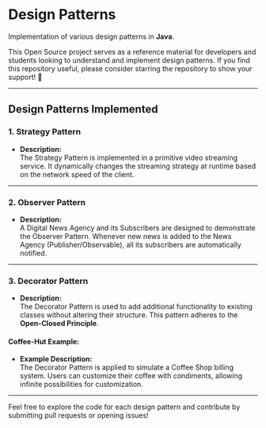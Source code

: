 # Design Patterns
Implementation of various design patterns in **Java**.

This Open Source project serves as a reference material for developers and students looking to understand and implement design patterns. If you find this repository useful, please consider starring the repository to show your support! 🌟

---

## Design Patterns Implemented

### 1. **Strategy Pattern**
- **Description:**  
  The Strategy Pattern is implemented in a primitive video streaming service. It dynamically changes the streaming strategy at runtime based on the network speed of the client.

---

### 2. **Observer Pattern**
- **Description:**  
  A Digital News Agency and its Subscribers are designed to demonstrate the Observer Pattern. Whenever new news is added to the News Agency (Publisher/Observable), all its subscribers are automatically notified.

---

### 3. **Decorator Pattern**
- **Description:**  
  The Decorator Pattern is used to add additional functionality to existing classes without altering their structure. This pattern adheres to the **Open-Closed Principle**.

#### Coffee-Hut Example:
- **Example Description:**  
  The Decorator Pattern is applied to simulate a Coffee Shop billing system. Users can customize their coffee with condiments, allowing infinite possibilities for customization.

---

Feel free to explore the code for each design pattern and contribute by submitting pull requests or opening issues!
